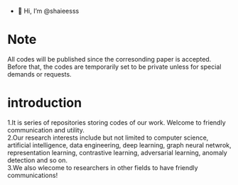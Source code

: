 - 👋 Hi, I’m @shaieesss

# Note  
All codes will be published since the corresonding paper is accepted. Before that, the codes are temporarily set to be private unless for special demands or requests.

# introduction  
1.It is series of repositories storing codes of our work. Welcome to friendly communication and utility.   
2.Our research interests include but not limited to computer science, artificial intelligence, data engineering, deep learning, graph neural netwrok, representation learning, contrastive learning, adversarial learning, anomaly detection and so on.   
3.We also wlecome to researchers in other fields to have friendly communications!

